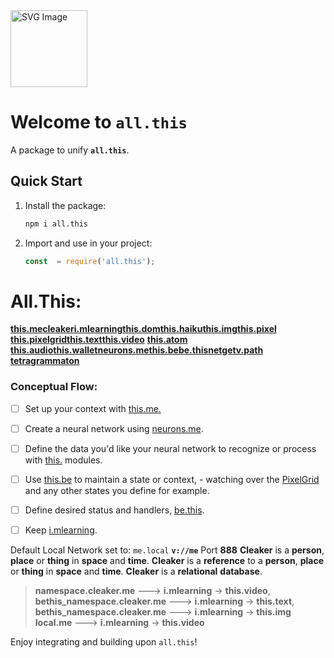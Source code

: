 <img src="https://suign.github.io/neurons.me/neurons_logo.png" alt="SVG Image" width="123" height="123" style="width123px; height:123px;">

# Welcome to `all.this`
A package to unify **`all.this`**.

## Quick Start
1. Install the package:
   ```bash
   npm i all.this
   ```

2. Import and use in your project:
   ```js
   const  = require('all.this');
   ```

# All.This:
[**this.me**](https://www.npmjs.com/package/this.me)
​[**cleaker**](https://www.npmjs.com/package/cleaker)
​[**i.mlearning**](https://www.npmjs.com/package/i.mlearning)
​[**this.dom**](https://www.npmjs.com/package/this.dom)
​​[**this.haiku**](https://www.npmjs.com/package/this.haiku)
​[**this.img**](https://www.npmjs.com/package/this.img)
​[**this.pixel**](https://www.npmjs.com/package/this.pixel)
​​[**this.pixelgrid**](https://www.npmjs.com/package/this.pixelgrid)
​​[**this.text**](https://www.npmjs.com/package/this.text)
​​​[**this.video**](https://www.npmjs.com/package/this.video)
[**this.atom**](https://www.npmjs.com/package/this.atom)    
​[**this.audio**](https://www.npmjs.com/package/this.audio)
​​​[**this.wallet**](https://www.npmjs.com/package/this.wallet)
​[**neurons.me**](https://www.npmjs.com/package/neurons.me)
​[**this.be**](https://www.npmjs.com/package/this.be)
​[**be.this**](https://www.npmjs.com/package/be.this)
​[**netget**](https://www.npmjs.com/package/netget)
​​​[**v.path**](https://www.npmjs.com/package/v.path)
​​​[**tetragrammaton**](https://www.npmjs.com/package/tetragrammaton)

### Conceptual Flow:
- [ ] Set up your context with [this.me.](https://www.npmjs.com/package/this.me)
- [ ] Create a neural network using [neurons.me](https://www.neurons.me).
- [ ] Define the data you'd like your neural network to recognize or process with [this.](https://www.neurons.me/this) modules.
- [ ] Use [this.be](https://www.npmjs.com/package/this.be) to maintain a state or context, - watching over the [PixelGrid](https://www.npmjs.com/package/this.pixel) and any other states you define for example.
- [ ] Define desired status and handlers, [be.this](https://www.npmjs.com/package/be.this).
- [ ] Keep [i.mlearning](https://www.npmjs.com/package/i.mlearning).


Default Local Network set to: `me.local`
**`v://me`**
Port **888**
**Cleaker** is a **person**, **place** or **thing** in **space** and **time**.
**Cleaker** is a **reference** to a **person**, **place** or **thing** in **space** and **time**.
**Cleaker** is a **relational** **database**.
> **namespace.cleaker.me**  --->  **i.mlearning**  ->  **this.video**,
> **bethis_namespace.cleaker.me**  --->  **i.mlearning**  ->   **this.text**,
> **bethis_namespace.cleaker.me**  --->  **i.mlearning**  ->   **this.img**
> **local.me**  --->  **i.mlearning**  ->  **this.video**

Enjoy integrating and building upon `all.this`!



